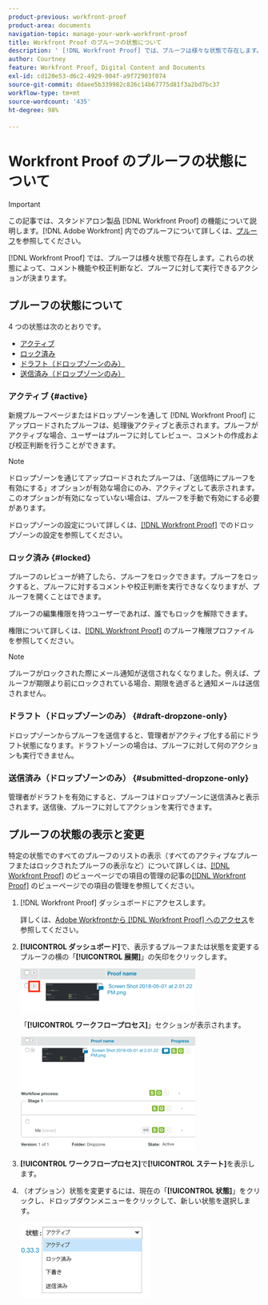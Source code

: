 ```yaml
---
product-previous: workfront-proof
product-area: documents
navigation-topic: manage-your-work-workfront-proof
title: Workfront Proof のプルーフの状態について
description: ' [!DNL Workfront Proof] では、プルーフは様々な状態で存在します。これらの状態によって、コメント機能や校正判断など、プルーフに対して実行できるアクションが決まります。'
author: Courtney
feature: Workfront Proof, Digital Content and Documents
exl-id: cd120e53-d6c2-4929-904f-a9f72903f074
source-git-commit: ddaee5b339982c826c14b67775d81f3a2bd7bc37
workflow-type: tm+mt
source-wordcount: '435'
ht-degree: 98%

---
```


# Workfront Proof のプルーフの状態について

>[!IMPORTANT]
>
>この記事では、スタンドアロン製品 [!DNL Workfront Proof] の機能について説明します。[!DNL Adobe Workfront] 内でのプルーフについて詳しくは、[プルーフ](../../../review-and-approve-work/proofing/proofing.md)を参照してください。

[!DNL Workfront Proof] では、プルーフは様々状態で存在します。これらの状態によって、コメント機能や校正判断など、プルーフに対して実行できるアクションが決まります。

## プルーフの状態について

4 つの状態は次のとおりです。

* [アクティブ](#active)
* [ロック済み](#locked)
* [ドラフト（ドロップゾーンのみ）](#draft-dropzone-only)
* [送信済み（ドロップゾーンのみ）](#submitted-dropzone-only)

### アクティブ {#active}

新規プルーフページまたはドロップゾーンを通して [!DNL Workfront Proof] にアップロードされたプルーフは、処理後アクティブと表示されます。プルーフがアクティブな場合、ユーザーはプルーフに対してレビュー、コメントの作成および校正判断を行うことができます。

>[!NOTE]
>
>ドロップゾーンを通じてアップロードされたプルーフは、「送信時にプルーフを有効にする」オプションが有効な場合にのみ、アクティブとして表示されます。このオプションが有効になっていない場合は、プルーフを手動で有効にする必要があります。

ドロップゾーンの設定について詳しくは、[&#x200B; [!DNL Workfront Proof]](../../../workfront-proof/wp-acct-admin/account-settings/configure-dropzone-in-wp.md) でのドロップゾーンの設定を参照してください。

### ロック済み {#locked}

プルーフのレビューが終了したら、プルーフをロックできます。プルーフをロックすると、プルーフに対するコメントや校正判断を実行できなくなりますが、プルーフを開くことはできます。

プルーフの編集権限を持つユーザーであれば、誰でもロックを解除できます。

権限について詳しくは、[&#x200B; [!DNL Workfront Proof]](../../../workfront-proof/wp-acct-admin/account-settings/proof-perm-profiles-in-wp.md) のプルーフ権限プロファイルを参照してください。

>[!NOTE]
>
>プルーフがロックされた際にメール通知が送信されなくなりました。例えば、プルーフが期限より前にロックされている場合、期限を過ぎると通知メールは送信されません。

### ドラフト（ドロップゾーンのみ） {#draft-dropzone-only}

ドロップゾーンからプルーフを送信すると、管理者がアクティブ化する前にドラフト状態になります。ドラフトゾーンの場合は、プルーフに対して何のアクションも実行できません。

### 送信済み（ドロップゾーンのみ） {#submitted-dropzone-only}

管理者がドラフトを有効にすると、プルーフはドロップゾーンに送信済みと表示されます。送信後、プルーフに対してアクションを実行できます。

## プルーフの状態の表示と変更

特定の状態でのすべてのプルーフのリストの表示（すべてのアクティブなプルーフまたはロックされたプルーフの表示など）について詳しくは、[&#x200B; [!DNL Workfront Proof]](../../../workfront-proof/wp-work-proofsfiles/manage-your-work/manage-items-on-views-page.md) のビューページでの項目の管理の記事の[&#x200B; [!DNL Workfront Proof]](../../../workfront-proof/wp-work-proofsfiles/manage-your-work/manage-items-on-views-page.md) のビューページでの項目の管理を参照してください。

1. [!DNL Workfront Proof] ダッシュボードにアクセスします。

   詳しくは、[Adobe Workfrontから  [!DNL Workfront Proof]  へのアクセス](../../../review-and-approve-work/proofing/managing-proofs-within-workfront/access-wf-proof-in-workfront.md)を参照してください。

1. **[!UICONTROL ダッシュボード]**&#x200B;で、表示するプルーフまたは状態を変更するプルーフの横の「**[!UICONTROL 展開]**」の矢印をクリックします。

   ![&#x200B; 展開 &#x200B;](assets/screen-shot-2018-05-02-at-11.31.29-am-350x85.png)

   「**[!UICONTROL ワークフロープロセス]**」セクションが表示されます。

   ![&#x200B; ワークフロープロセス &#x200B;](assets/screen-shot-2018-05-02-at-11.33.20-am-350x226.png)

1. **[!UICONTROL ワークフロープロセス]**&#x200B;で&#x200B;**[!UICONTROL ステート]**&#x200B;を表示します。

1. （オプション）状態を変更するには、現在の「**[!UICONTROL 状態]**」をクリックし、ドロップダウンメニューをクリックして、新しい状態を選択します。

   ![&#x200B; 新しい状態 &#x200B;](assets/screen-shot-2018-05-02-at-11.35.30-am.png)
